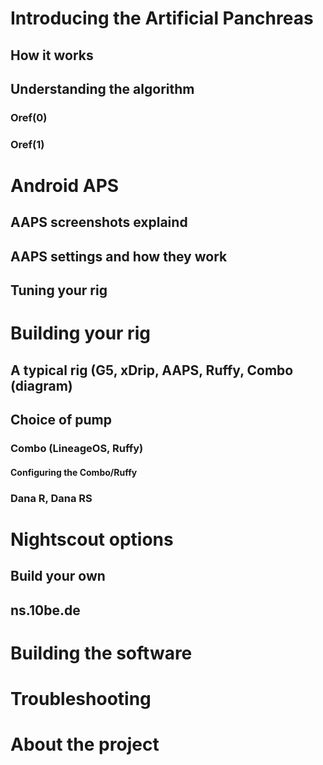 
# Introducing the Artificial Panchreas
##   How it works
##   Understanding the algorithm
###     Oref(0) 
###     Oref(1)
	
# Android APS
##	AAPS screenshots explaind
##	AAPS settings and how they work
##	Tuning your rig
	
# Building your rig
##	A typical rig (G5, xDrip, AAPS, Ruffy, Combo (diagram)
##	Choice of pump
###		Combo (LineageOS, Ruffy)
####			Configuring the Combo/Ruffy
###		Dana R, Dana RS
# Nightscout options
##	Build your own
##	ns.10be.de
		
# Building the software

# Troubleshooting

# About the project
